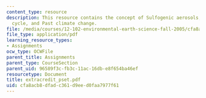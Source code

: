 ```yaml
---
content_type: resource
description: This resource contains the concept of Sulfogenic aerosols, The carbon
  cycle, and Past climate change.
file: /media/courses/12-102-environmental-earth-science-fall-2005/cfa8acb8dfadc361d9eed0faa7977f61_extracredit_pset.pdf
file_type: application/pdf
learning_resource_types:
- Assignments
ocw_type: OCWFile
parent_title: Assignments
parent_type: CourseSection
parent_uid: 96589f3c-fb3c-11ac-16db-e8f654ba46ef
resourcetype: Document
title: extracredit_pset.pdf
uid: cfa8acb8-dfad-c361-d9ee-d0faa7977f61
---
```


